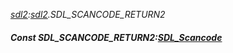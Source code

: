 _[sdl2](../../modules/sdl2/sdl2-module.md):[sdl2](../../modules/sdl2/sdl2-module.md).SDL\_SCANCODE\_RETURN2_
##### Const SDL\_SCANCODE\_RETURN2:[SDL_Scancode](../../modules/sdl2/sdl2-sdl_scancode.md)
